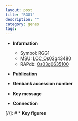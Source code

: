 ```yaml
---
layout: post
title: "RGG1"
description: ""
category: genes
tags: 
---
```


* **Information**  
    + Symbol: RGG1  
    + MSU: [LOC_Os03g43480](http://rice.uga.edu/cgi-bin/ORF_infopage.cgi?orf=LOC_Os03g43480)  
    + RAPdb: [Os03g0635100](http://rapdb.dna.affrc.go.jp/viewer/gbrowse_details/irgsp1?name=Os03g0635100)  

* **Publication**  

* **Genbank accession number**  

* **Key message**  

* **Connection**  

[//]: # * **Key figures**  


